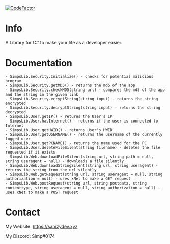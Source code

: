 [![CodeFactor](https://www.codefactor.io/repository/github/yungsamzy/md5-hash-generator/badge)](https://www.codefactor.io/repository/github/yungsamzy/md5-hash-generator)

# Info

A Library for C# to make your life as a developer easier.


# Documentation
```
- SimpsLib.Security.Initialize() - checks for potential malicious program
- SimpsLib.Security.getMD5() - returns the md5 of the app
- SimpsLib.Security.checkMD5(string url) - compares the md5 of the app and the string in the given link
- SimpsLib.Security.ecryptString(string input) - returns the string encrypted
- SimpsLib.Security.decryptString(string input) - returns the string decrypted
- SimpsLib.User.getIP() - returns the User's IP
- SimpsLib.User.hasInternet() - returns if the user is connected to Internet
- SimpsLib.User.getHWID() - returns User's HWID
- SimpsLib.User.getUSERNAME() - returns the username of the currently logged user
- SimpsLib.User.getPCNAME() - returns the name used for the PC
- SimpsLib.User.deleteFileSilent(string filename) - deletes the file requested if it exists
- SimpsLib.Web.downloadFileSilent(string url, string path = null, string useragent = null) - downloads a file silently
- SimpsLib.Web.downloadStringSilent(string url, string useragent) - returns the string from the url silently
- SimpsLib.Web.getRequest(string url, string useragent = null, string authorization = null) - uses xNet to make a GET request
- SimpsLib.Web.postRequest(string url, string postdata, string contenttype, string useragent = null, string authorization = null) - uses xNet to make a POST request
```

# Contact

My Website: https://samzydev.xyz

My Discord: Simp#0174
